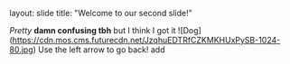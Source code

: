 
layout: slide
title: "Welcome to our second slide!"

*Pretty* **damn confusing tbh** but I think I got it
![Dog]
(https://cdn.mos.cms.futurecdn.net/JzqhuEDTRfCZKMKHUxPySB-1024-80.jpg)
Use the left arrow to go back!
add
